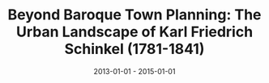 ---
layout: item
title: "Beyond Baroque Town Planning: The Urban Landscape of Karl Friedrich Schinkel (1781-1841)"
type: lecture
org: Faculty of Art History, University of Groningen
date: 2013-01-01 - 2015-01-01
hide: true
---
